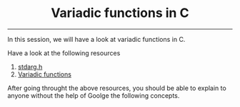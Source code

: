 <h1 align="center">Variadic functions in C</h1>
<hr/>

In this session, we will have a look at variadic functions in C.

Have a look at the following resources 

1. [stdarg.h](https://en.wikipedia.org/wiki/Stdarg.h)
2. [Variadic functions](https://www.gnu.org/software/libc/manual/html_node/Variadic-Functions.html)

After going throught the above resources, you should be able to explain to anyone without the help of Goolge the following concepts.
